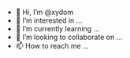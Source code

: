 - 👋 Hi, I’m @xydom
- 👀 I’m interested in ...
- 🌱 I’m currently learning ...
- 💞️ I’m looking to collaborate on ...
- 📫 How to reach me ...

<!---
xydom/xydom is a ✨ special ✨ repository because its `README.md` (this file) appears on your GitHub profile.
You can click the Preview link to take a look at your changes.
--->
